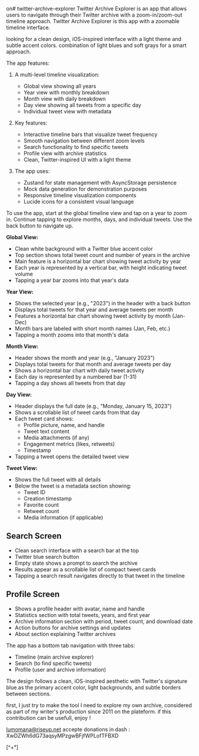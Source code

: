 on# twitter-archive-explorer
Twitter Archive Explorer is an app that allows users to navigate through their Twitter archive with a zoom-in/zoom-out timeline approach.
Twitter Archive Explorer is this app with a zoomable timeline interface.

looking for a clean design, iOS-inspired interface with a light theme and subtle accent colors. combination of light blues and soft grays for a smart approach.

The app features:

1. A multi-level timeline visualization:
   - Global view showing all years
   - Year view with monthly breakdown
   - Month view with daily breakdown
   - Day view showing all tweets from a specific day
   - Individual tweet view with metadata

2. Key features:
   - Interactive timeline bars that visualize tweet frequency
   - Smooth navigation between different zoom levels
   - Search functionality to find specific tweets
   - Profile view with archive statistics
   - Clean, Twitter-inspired UI with a light theme

3. The app uses:
   - Zustand for state management with AsyncStorage persistence
   - Mock data generation for demonstration purposes
   - Responsive timeline visualization components
   - Lucide icons for a consistent visual language

To use the app, start at the global timeline view and tap on a year to zoom in. Continue tapping to explore months, days, and individual tweets. Use the back button to navigate up.


**Global View:**
- Clean white background with a Twitter blue accent color
- Top section shows total tweet count and number of years in the archive
- Main feature is a horizontal bar chart showing tweet activity by year
- Each year is represented by a vertical bar, with height indicating tweet volume
- Tapping a year bar zooms into that year's data

**Year View:**
- Shows the selected year (e.g., "2023") in the header with a back button
- Displays total tweets for that year and average tweets per month
- Features a horizontal bar chart showing tweet activity by month (Jan-Dec)
- Month bars are labeled with short month names (Jan, Feb, etc.)
- Tapping a month zooms into that month's data

**Month View:**
- Header shows the month and year (e.g., "January 2023")
- Displays total tweets for that month and average tweets per day
- Shows a horizontal bar chart with daily tweet activity
- Each day is represented by a numbered bar (1-31)
- Tapping a day shows all tweets from that day

**Day View:**
- Header displays the full date (e.g., "Monday, January 15, 2023")
- Shows a scrollable list of tweet cards from that day
- Each tweet card shows:
  - Profile picture, name, and handle
  - Tweet text content
  - Media attachments (if any)
  - Engagement metrics (likes, retweets)
  - Timestamp
- Tapping a tweet opens the detailed tweet view

**Tweet View:**
- Shows the full tweet with all details
- Below the tweet is a metadata section showing:
  - Tweet ID
  - Creation timestamp
  - Favorite count
  - Retweet count
  - Media information (if applicable)

## Search Screen

- Clean search interface with a search bar at the top
- Twitter blue search button
- Empty state shows a prompt to search the archive
- Results appear as a scrollable list of compact tweet cards
- Tapping a search result navigates directly to that tweet in the timeline

## Profile Screen

- Shows a profile header with avatar, name and handle
- Statistics section with total tweets, years, and first year
- Archive information section with period, tweet count, and download date
- Action buttons for archive settings and updates
- About section explaining Twitter archives

The app has a bottom tab navigation with three tabs:
- Timeline (main archive explorer)
- Search (to find specific tweets)
- Profile (user and archive information)

The design follows a clean, iOS-inspired aesthetic with Twitter's signature blue as the primary accent color, light backgrounds, and subtle borders between sections.



first, I just try to make the tool I need to explore my own archive, considered as part of my writer's production since 2011 on the plateform.
if this contribution can be usefull, enjoy !

lumomana@riseup.net 
accepte donations in dash : 
XwDZWh6dG73aqsyMPzgwBFjfWPLofTFBXD

[^+°] 

